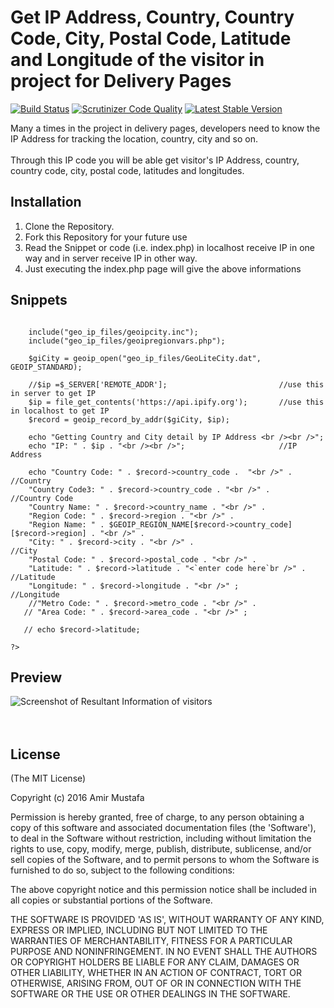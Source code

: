 # Get IP Address, Country, Country Code, City, Postal Code, Latitude and Longitude of the visitor in project for Delivery Pages 

[![Build Status](https://img.shields.io/travis/facebook/php-graph-sdk/5.4.svg)](#)
[![Scrutinizer Code Quality](https://scrutinizer-ci.com/g/facebook/facebook-php-sdk-v4/badges/quality-score.png?b=5.4)](#)
[![Latest Stable Version](http://img.shields.io/badge/Latest%20Stable-5.4.4-blue.svg)](#)


Many a times in the project in delivery pages, developers need to know the IP Address for tracking the location, country, city and so on.<br><br>
Through this IP code you will be able get visitor's IP Address, country, country code, city, postal code, latitudes and longitudes. 

## Installation

1. Clone the Repository.<br>
2. Fork this Repository for your future use<br>
3. Read the Snippet or code (i.e. index.php) in localhost receive IP in one way and in server receive IP in other way.
4. Just executing the index.php page will give the above informations

## Snippets

```<?php

    include("geo_ip_files/geoipcity.inc");
    include("geo_ip_files/geoipregionvars.php");

    $giCity = geoip_open("geo_ip_files/GeoLiteCity.dat", GEOIP_STANDARD);

    //$ip =$_SERVER['REMOTE_ADDR'];                         //use this in server to get IP
    $ip = file_get_contents('https://api.ipify.org');       //use this in localhost to get IP
    $record = geoip_record_by_addr($giCity, $ip);

    echo "Getting Country and City detail by IP Address <br /><br />";
    echo "IP: " . $ip . "<br /><br />";                     //IP Address

    echo "Country Code: " . $record->country_code .  "<br />" .     //Country
    "Country Code3: " . $record->country_code . "<br />" .          //Country Code
    "Country Name: " . $record->country_name . "<br />" .
    "Region Code: " . $record->region . "<br />" .
    "Region Name: " . $GEOIP_REGION_NAME[$record->country_code][$record->region] . "<br />" .
    "City: " . $record->city . "<br />" .                           //City
    "Postal Code: " . $record->postal_code . "<br />" .
    "Latitude: " . $record->latitude . "<`enter code here`br />" .  //Latitude
    "Longitude: " . $record->longitude . "<br />" ;                 //Longitude
    //"Metro Code: " . $record->metro_code . "<br />" .
   // "Area Code: " . $record->area_code . "<br />" ; 

   // echo $record->latitude;

?>
```

## Preview

![Screenshot of Resultant Information of visitors](https://cloud.githubusercontent.com/assets/15896579/24589042/9bf19fe0-17f1-11e7-8d14-f9abaa437416.JPG?raw=true "Screenshot of Resultant Information of visitors")
<br/><br/><br/>

## License

(The MIT License)

Copyright (c) 2016 Amir Mustafa

Permission is hereby granted, free of charge, to any person obtaining
a copy of this software and associated documentation files (the
'Software'), to deal in the Software without restriction, including
without limitation the rights to use, copy, modify, merge, publish,
distribute, sublicense, and/or sell copies of the Software, and to
permit persons to whom the Software is furnished to do so, subject to
the following conditions:

The above copyright notice and this permission notice shall be
included in all copies or substantial portions of the Software.

THE SOFTWARE IS PROVIDED 'AS IS', WITHOUT WARRANTY OF ANY KIND,
EXPRESS OR IMPLIED, INCLUDING BUT NOT LIMITED TO THE WARRANTIES OF
MERCHANTABILITY, FITNESS FOR A PARTICULAR PURPOSE AND NONINFRINGEMENT.
IN NO EVENT SHALL THE AUTHORS OR COPYRIGHT HOLDERS BE LIABLE FOR ANY
CLAIM, DAMAGES OR OTHER LIABILITY, WHETHER IN AN ACTION OF CONTRACT,
TORT OR OTHERWISE, ARISING FROM, OUT OF OR IN CONNECTION WITH THE
SOFTWARE OR THE USE OR OTHER DEALINGS IN THE SOFTWARE.
